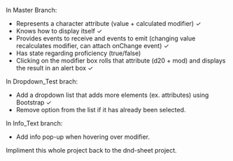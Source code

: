 In Master Branch:
- Represents a character attribute (value + calculated modifier) ✓
- Knows how to display itself ✓
- Provides events to receive and events to emit (changing value recalculates modifier, can attach onChange event) ✓
- Has state regarding proficiency (true/false)
- Clicking on the modifier box rolls that attribute (d20 + mod) and displays the result in an alert box ✓


In Dropdown_Test brach:
- Add a dropdown list that adds more elements (ex. attributes) using Bootstrap ✓
- Remove option from the list if it has already been selected.

In Info_Text branch:
- Add info pop-up when hovering over modifier.



Impliment this whole project back to the dnd-sheet project.

